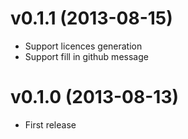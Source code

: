# v0.1.1 (2013-08-15)

* Support licences generation
* Support fill in github message 

# v0.1.0 (2013-08-13)

* First release

